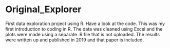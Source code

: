 # Original_Explorer
First data exploration project using R. Have a look at the code. This was my first introduction to coding in R. The data was cleaned using Excel and the plots were made using a separate .R file that is not uploaded. The results were written up and published in 2019 and that paper is included.
